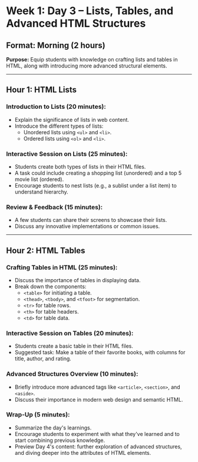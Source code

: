 # Week 1: Day 3 – Lists, Tables, and Advanced HTML Structures

## Format: Morning (2 hours)

**Purpose:** Equip students with knowledge on crafting lists and tables in HTML, along with introducing more advanced structural elements.

---

## Hour 1: HTML Lists

### Introduction to Lists (20 minutes):

- Explain the significance of lists in web content.
- Introduce the different types of lists:
  - Unordered lists using `<ul>` and `<li>`.
  - Ordered lists using `<ol>` and `<li>`.

### Interactive Session on Lists (25 minutes):

- Students create both types of lists in their HTML files.
- A task could include creating a shopping list (unordered) and a top 5 movie list (ordered).
- Encourage students to nest lists (e.g., a sublist under a list item) to understand hierarchy.

### Review & Feedback (15 minutes):

- A few students can share their screens to showcase their lists.
- Discuss any innovative implementations or common issues.

---

## Hour 2: HTML Tables

### Crafting Tables in HTML (25 minutes):

- Discuss the importance of tables in displaying data.
- Break down the components:
  - `<table>` for initiating a table.
  - `<thead>`, `<tbody>`, and `<tfoot>` for segmentation.
  - `<tr>` for table rows.
  - `<th>` for table headers.
  - `<td>` for table data.

### Interactive Session on Tables (20 minutes):

- Students create a basic table in their HTML files.
- Suggested task: Make a table of their favorite books, with columns for title, author, and rating.

### Advanced Structures Overview (10 minutes):

- Briefly introduce more advanced tags like `<article>`, `<section>`, and `<aside>`.
- Discuss their importance in modern web design and semantic HTML.

### Wrap-Up (5 minutes):

- Summarize the day's learnings.
- Encourage students to experiment with what they've learned and to start combining previous knowledge.
- Preview Day 4's content: further exploration of advanced structures, and diving deeper into the attributes of HTML elements.
